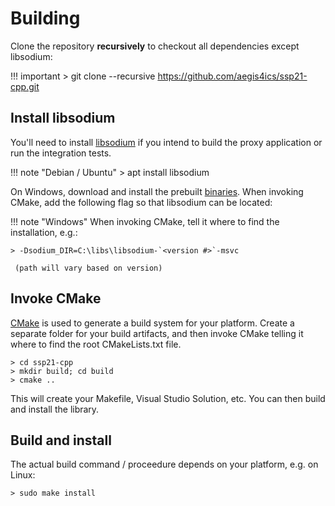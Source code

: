 # Building

Clone the repository **recursively** to checkout all dependencies except libsodium:

!!! important
    > git clone --recursive https://github.com/aegis4ics/ssp21-cpp.git


## Install libsodium

You'll need to install [libsodium](https://download.libsodium.org/doc/) if you intend to build the proxy application
or run the integration tests.

!!! note "Debian / Ubuntu"
    > apt install libsodium

On Windows, download and install the prebuilt [binaries](https://download.libsodium.org/libsodium/releases/). When invoking CMake,
add the following flag so that libsodium can be located:

!!! note "Windows"
    When invoking CMake, tell it where to find the installation, e.g.:

    > -Dsodium_DIR=C:\libs\libsodium-`<version #>`-msvc

	 (path will vary based on version)

## Invoke CMake

[CMake](https://cmake.org/) is used to generate a build system for your platform. Create a separate folder for your build artifacts,
and then invoke CMake telling it where to find the root CMakeLists.txt file.

```
> cd ssp21-cpp
> mkdir build; cd build
> cmake .. 
```

This will create your Makefile, Visual Studio Solution, etc. You can then build and install the library.

## Build and install

The actual build command / proceedure depends on your platform, e.g. on Linux:

```
> sudo make install
```

